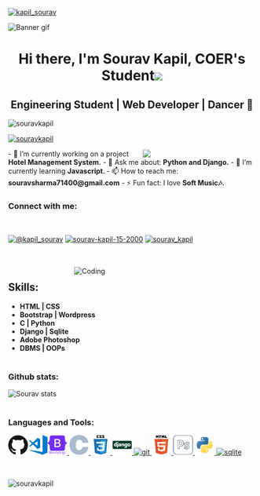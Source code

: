 <p align="left"> <a href="https://twitter.com/kapil_sourav" target="blank"><img src="https://img.shields.io/twitter/follow/kapil_sourav?logo=twitter&style=for-the-badge" alt="kapil_sourav" /></a> </p>

![Banner gif](https://user-images.githubusercontent.com/78931820/107874136-771ab980-6edd-11eb-8ec6-6a3fb8d5f0e7.gif)



<h1 align="center">Hi there, I'm Sourav Kapil, COER's Student<img src="https://raw.githubusercontent.com/MartinHeinz/MartinHeinz/master/wave.gif" width="30px">
</h1>
<h2 align="center">Engineering Student | Web Developer | Dancer 👯</h2>

<p align="left"> <img src="https://komarev.com/ghpvc/?username=souravkapil&label=Profile%20views&color=0e75b6&style=flat" alt="souravkapil" /> </p>

<p align="left"> <a href="https://github.com/ryo-ma/github-profile-trophy"><img src="https://github-profile-trophy.vercel.app/?username=souravkapil" alt="souravkapil" /></a> </p>

<img align="right" top="20px" width="230px"  src="https://user-images.githubusercontent.com/78931820/107874295-9239f900-6ede-11eb-912f-44c316c8a77b.gif">
- 🔭 I’m currently working on a project <strong>Hotel Management System.</strong> 
- 💬 Ask me about: <strong>Python and Django.</strong> 
- 🌱 I’m currently learning <strong> Javascript. </strong>
- 📫 How to reach me: <strong>souravsharma71400@gmail.com</strong>
- ⚡ Fun fact: I love <strong>Soft Music🎶.</strong>
<br>

<h3 align="left">Connect with me:</h3>
<br>
<p align="left">
<a href="https://twitter.com/@kapil_sourav" target="blank"><img align="center" src="https://cdn.jsdelivr.net/npm/simple-icons@3.0.1/icons/twitter.svg" alt="@kapil_sourav" height="30" width="40" /></a>
<a href="https://linkedin.com/in/sourav-kapil-15-2000" target="blank"><img align="center" src="https://cdn.jsdelivr.net/npm/simple-icons@3.0.1/icons/linkedin.svg" alt="sourav-kapil-15-2000" height="30" width="40" /></a>
<a href="https://instagram.com/sourav_kapil" target="blank"><img align="center" src="https://cdn.jsdelivr.net/npm/simple-icons@3.0.1/icons/instagram.svg" alt="sourav_kapil" height="30" width="40" /></a>
</p>
<br>
<br>


<img align="right" alt="Coding" width="370px" src="https://cdn.dribbble.com/users/2646423/screenshots/5507196/computer.gif">
<h2>Skills:</h2>

- <strong>HTML | CSS</strong><br>
- <strong>Bootstrap | Wordpress</strong><br>
- <strong>C | Python</strong><br>
- <strong>Django | Sqlite</strong><br>
- <strong>Adobe Photoshop</strong><br>
- <strong>DBMS | OOPs</strong><br>
  <br>
  
 
### Github stats:

![Sourav stats](https://github-readme-stats.vercel.app/api?username=Souravkapil&count_private=true&show_icons=true&theme=radical)
<br>
<br>

<h3 align="left">Languages and Tools:</h3>

<img align="left" alt="GitHub" width="40px" src="https://raw.githubusercontent.com/github/explore/78df643247d429f6cc873026c0622819ad797942/topics/github/github.png" />
<img align="left" alt="Visual Studio Code" width="40px" src="https://raw.githubusercontent.com/github/explore/80688e429a7d4ef2fca1e82350fe8e3517d3494d/topics/visual-studio-code/visual-studio-code.png" />
<p align="left"> <a href="https://getbootstrap.com" target="_blank"> <img src="https://raw.githubusercontent.com/devicons/devicon/master/icons/bootstrap/bootstrap-plain-wordmark.svg" alt="bootstrap" width="40" height="40"/> </a> <a href="https://www.cprogramming.com/" target="_blank"> <img src="https://raw.githubusercontent.com/devicons/devicon/master/icons/c/c-original.svg" alt="c" width="40" height="40"/> </a> <a href="https://www.w3schools.com/css/" target="_blank"> <img src="https://raw.githubusercontent.com/devicons/devicon/master/icons/css3/css3-original-wordmark.svg" alt="css3" width="40" height="40"/> </a> <a href="https://www.djangoproject.com/" target="_blank"> <img src="https://raw.githubusercontent.com/devicons/devicon/master/icons/django/django-original.svg" alt="django" width="40" height="40"/> </a> <a href="https://git-scm.com/" target="_blank"> <img src="https://www.vectorlogo.zone/logos/git-scm/git-scm-icon.svg" alt="git" width="40" height="40"/> </a> <a href="https://www.w3.org/html/" target="_blank"> <img src="https://raw.githubusercontent.com/devicons/devicon/master/icons/html5/html5-original-wordmark.svg" alt="html5" width="40" height="40"/> </a> <a href="https://www.photoshop.com/en" target="_blank"> <img src="https://raw.githubusercontent.com/devicons/devicon/master/icons/photoshop/photoshop-line.svg" alt="photoshop" width="40" height="40"/> </a> <a href="https://www.python.org" target="_blank"> <img src="https://raw.githubusercontent.com/devicons/devicon/master/icons/python/python-original.svg" alt="python" width="40" height="40"/> </a> <a href="https://www.sqlite.org/" target="_blank"> <img src="https://www.vectorlogo.zone/logos/sqlite/sqlite-icon.svg" alt="sqlite" width="40" height="40"/> </a> </p>
<br> 

<p><img align="center" src="https://github-readme-streak-stats.herokuapp.com/?user=souravkapil&" alt="souravkapil" /></p>






